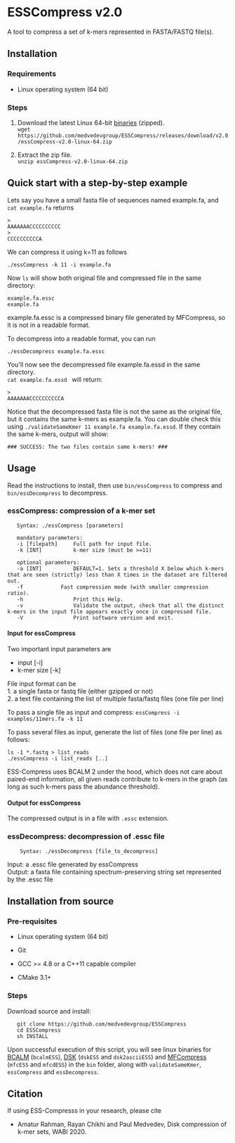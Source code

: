 # ESSCompress v2.0

A tool to compress a set of k-mers represented in FASTA/FASTQ file(s).


## Installation

### Requirements

- Linux operating system (64 bit)

### Steps

1. Download the latest Linux 64-bit [binaries](https://github.com/medvedevgroup/ESSCompress/releases/download/v2.0/essCompress-v2.0-linux-64.zip) (zipped).   
`wget https://github.com/medvedevgroup/ESSCompress/releases/download/v2.0/essCompress-v2.0-linux-64.zip`

2. Extract the zip file.   
`unzip essCompress-v2.0-linux-64.zip`



## Quick start with a step-by-step example

Lets say you have a small fasta file of sequences named example.fa, and   
`cat example.fa` returns

```
>
AAAAAAACCCCCCCCCC
>
CCCCCCCCCCA
```
We can compress it using k=11 as follows
```
./essCompress -k 11 -i example.fa
```  
Now `ls` will show both original file and compressed file in the same directory:

```
example.fa.essc
example.fa
```
example.fa.essc is a compressed binary file generated by MFCompress, so it is not in a readable format.

To decompress into a readable format, you can run
```
./essDecompress example.fa.essc   
```

You'll now see the decompressed file example.fa.essd in the same directory.   
`cat example.fa.essd ` will return:    

```
>
AAAAAAACCCCCCCCCCA
```
Notice that the decompressed fasta file is not the same as the original file, but it contains the same k-mers as example.fa. You can double check this using
`./validateSameKmer 11 example.fa example.fa.essd`. If they contain the same k-mers, output will show:

```
### SUCCESS: The two files contain same k-mers! ###
```


## Usage

Read the instructions to install, then use `bin/essCompress` to compress and `bin/essDecompress` to decompress.


### essCompress: compression of a k-mer set
	
       Syntax: ./essCompress [parameters]   
       
       mandatory parameters:  
       -i [filepath]     Full path for input file.        
	   -k [INT]          k-mer size (must be >=11)
	   
	   optional parameters:  
	   -a [INT]          DEFAULT=1. Sets a threshold X below which k-mers that are seen (strictly) less than X times in the dataset are filtered out. 
	   -f		     Fast compression mode (with smaller compression ratio).
	   -h                Print this Help.
	   -v                Validate the output, check that all the distinct k-mers in the input file appears exactly once in compressed file.
	   -V                Print software version and exit.


#### Input for essCompress 

Two important input parameters are 
* input [-i]   
* k-mer size [-k]   

File input format can be   
	1. a single fasta or fastq file (either gzipped or not)   
	2. a text file containing the list of multiple fasta/fastq files (one file per line)	 

To pass a single file as input and compress: `essCompress -i examples/11mers.fa -k 11`

To pass several files as input, generate the list of files (one file per line) as follows:

```
ls -1 *.fastq > list_reads   
./essCompress -i list_reads [..]
```

ESS-Compress uses BCALM 2 under the hood, which does not care about paired-end information, all given reads contribute to k-mers in the graph (as long as such k-mers pass the abundance threshold).



#### Output for essCompress 
The compressed output is in a file with `.essc` extension.




     
### essDecompress: decompression of .essc file
  
        Syntax: ./essDecompress [file_to_decompress]

Input: a .essc file generated by essCompress   
Output: a fasta file containing spectrum-preserving string set represented by the .essc file   

## Installation from source

### Pre-requisites
- Linux operating system (64 bit) 

- Git 

- GCC >= 4.8 or a C++11 capable compiler   

- CMake 3.1+   

### Steps

Download source and install:

       git clone https://github.com/medvedevgroup/ESSCompress
       cd ESSCompress
       sh INSTALL

Upon successful execution of this script, you will see linux binaries for [BCALM](https://github.com/GATB/bcalm) (`bcalmESS`), [DSK](https://github.com/GATB/dsk) (`dskESS` and `dsk2asciiESS`) and [MFCompress](http://bioinformatics.ua.pt/software/mfcompress/) (`mfcESS` and `mfcdESS`) in the `bin` folder, along with `validateSameKmer`, `essCompress` and `essDecompress`.

	

## Citation

If using ESS-Compresss in your research, please cite
* Amatur Rahman, Rayan Chikhi and Paul Medvedev, Disk compression of k-mer sets, WABI 2020.
